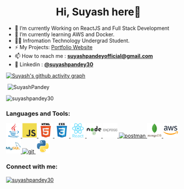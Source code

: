 
<h1 align="Center">Hi, Suyash here👋</h1>

<!-- <p align="left"> <img src="https://komarev.com/ghpvc/?username=javapanda30&label=Profile%20views&color=0e75b6" /> </p> -->



- 🌱 I’m currently Working on ReactJS and Full Stack Development
- 🤔 I’m currently learning AWS and Docker.
- 👨‍💻 Infromation Technology Undergrad Student.
- ⚡ My Projects: [Portfolio Website](https://portfolio1-eta-gray.vercel.app)
- 📫 How to reach me : [**suyashpandeyofficial@gmail.com**](https://linkedin.com/in/suyashpandey30)
- 🔗 Linkedin : [**@suyashpandey30**](https://linkedin.com/in/suyashpandey30)



[![Suyash's github activity graph](https://github-readme-activity-graph.vercel.app/graph?username=javapanda30&area=true&hide_border=true&theme=react-dark)]()


<p>&nbsp;<img src="https://github-readme-stats.vercel.app/api?username=javapanda30&show_icons=true&locale=en&theme=dark" alt="SuyashPandey" />
<!-- <img  src="https://github-readme-streak-stats.herokuapp.com/?user=javapanda30&theme=dark" alt="SuyashPandey" /></p> -->
<p align="left"><img  src="https://github-readme-stats.vercel.app/api/top-langs?username=javapanda30&show_icons=true&locale=en&layout=pie&theme=dark" alt="suyashpandey30" /></p>

<h3 align="left">Languages and Tools:</h3>
<p align="left"> 
  <a href="https://www.java.com" target="_blank" rel="noreferrer"> <img src="https://raw.githubusercontent.com/devicons/devicon/master/icons/java/java-original.svg" alt="java" width="40" height="40"/> </a> 
  <a href="https://developer.mozilla.org/en-US/docs/Web/JavaScript" target="_blank" rel="noreferrer"> <img src="https://raw.githubusercontent.com/devicons/devicon/master/icons/javascript/javascript-original.svg" alt="javascript" width="40" height="40"/> </a> 
  <a href="https://www.w3.org/html/" target="_blank" rel="noreferrer"> <img src="https://raw.githubusercontent.com/devicons/devicon/master/icons/html5/html5-original-wordmark.svg" alt="html5" width="40" height="40"/> </a> 
  <a href="https://www.w3schools.com/css/" target="_blank" rel="noreferrer"> <img src="https://raw.githubusercontent.com/devicons/devicon/master/icons/css3/css3-original-wordmark.svg" alt="css3" width="40" height="40"/> </a> 
  <a href="https://reactjs.org/" target="_blank" rel="noreferrer"> <img src="https://raw.githubusercontent.com/devicons/devicon/master/icons/react/react-original-wordmark.svg" alt="react" width="40" height="40"/> </a> 
  <a href="https://nodejs.org" target="_blank" rel="noreferrer"> <img src="https://raw.githubusercontent.com/devicons/devicon/master/icons/nodejs/nodejs-original-wordmark.svg" alt="nodejs" width="40" height="40"/> </a> 
  <a href="https://expressjs.com" target="_blank" rel="noreferrer"> <img src="https://raw.githubusercontent.com/devicons/devicon/master/icons/express/express-original-wordmark.svg" alt="express" width="40" height="40"/> </a> 
  <a href="https://postman.com" target="_blank" rel="noreferrer"> <img src="https://www.vectorlogo.zone/logos/getpostman/getpostman-icon.svg" alt="postman" width="40" height="40"/> </a>
  <a href="https://www.mongodb.com/" target="_blank" rel="noreferrer"> <img src="https://raw.githubusercontent.com/devicons/devicon/master/icons/mongodb/mongodb-original-wordmark.svg" alt="mongodb" width="40" height="40"/> </a> 
  <a href="https://aws.amazon.com" target="_blank" rel="noreferrer"> <img src="https://raw.githubusercontent.com/devicons/devicon/master/icons/amazonwebservices/amazonwebservices-original-wordmark.svg" alt="aws" width="40" height="40"/> </a> 
  <a href="https://www.mysql.com/" target="_blank" rel="noreferrer"> <img src="https://raw.githubusercontent.com/devicons/devicon/master/icons/mysql/mysql-original-wordmark.svg" alt="mysql" width="40" height="40"/> </a> 
  <a href="https://git-scm.com/" target="_blank" rel="noreferrer"> <img src="https://www.vectorlogo.zone/logos/git-scm/git-scm-icon.svg" alt="git" width="40" height="40"/> </a> 
  <a href="https://www.python.org" target="_blank" rel="noreferrer"> <img src="https://raw.githubusercontent.com/devicons/devicon/master/icons/python/python-original.svg" alt="python" width="40" height="40"/> </a>
</p>


<h3 align="left">Connect with me:</h3>
<p align="left">
<a href="https://linkedin.com/in/suyashpandey30" target="blank"><img align="center" src="https://raw.githubusercontent.com/rahuldkjain/github-profile-readme-generator/master/src/images/icons/Social/linked-in-alt.svg" alt="suyashpandey30" height="30" width="40" /></a>

</p>


